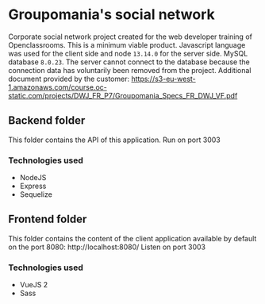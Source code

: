 # Groupomania's social network
Corporate social network project created for the web developer training of Openclassrooms. This is a minimum viable product.
Javascript language was used for the client side and node `13.14.0` for the server side. MySQL database `8.0.23`.
The server cannot connect to the database because the connection data has voluntarily been removed from the project.
Additional document provided by the customer: https://s3-eu-west-1.amazonaws.com/course.oc-static.com/projects/DWJ_FR_P7/Groupomania_Specs_FR_DWJ_VF.pdf

## Backend folder
This folder contains the API of this application.
Run on port 3003

### Technologies used
* NodeJS
* Express
* Sequelize

## Frontend folder
This folder contains the content of the client application available by default on the port 8080: http://localhost:8080/
Listen on port 3003

### Technologies used
* VueJS 2
* Sass